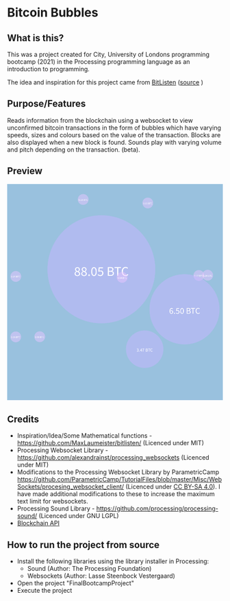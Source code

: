 # Bitcoin Bubbles
## What is this?
This was a project created for City, University of Londons programming bootcamp (2021) in the Processing programming language as an introduction to programming.

The idea and inspiration for this project came from [BitListen](https://www.bitlisten.com/) ([source](https://github.com/MaxLaumeister/bitlisten) )

## Purpose/Features
Reads information from the blockchain using a websocket to view unconfirmed bitcoin transactions in the form of bubbles which have varying speeds, sizes and colours based on the value of the transaction.
Blocks are also displayed when a new block is found.
Sounds play with varying volume and pitch depending on the transaction. (beta).

## Preview
![Preview](preview.png)

## Credits
* Inspiration/Idea/Some Mathematical functions - https://github.com/MaxLaumeister/bitlisten/ (Licenced under MIT)
* Processing Websocket Library - https://github.com/alexandrainst/processing_websockets (Licenced under MIT)
* Modifications to the Processing Websocket Library by ParametricCamp https://github.com/ParametricCamp/TutorialFiles/blob/master/Misc/WebSockets/procesing_websocket_client/ (Licenced under [CC BY-SA 4.0](https://creativecommons.org/licenses/by-sa/4.0)). I have made additional modifications to these to increase the maximum text limit for websockets.
* Processing Sound Library - https://github.com/processing/processing-sound/ (Licenced under GNU LGPL)
* [Blockchain API](https://www.blockchain.com/api/api_websocket)

## How to run the project from source
* Install the following libraries using the library installer in Processing: 
  * Sound (Author: The Processing Foundation)
  * Websockets (Author: Lasse Steenbock Vestergaard)
 * Open the project "FinalBootcampProject"
 * Execute the project
